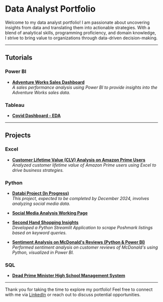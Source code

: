# Data Analyst Portfolio

Welcome to my data analyst portfolio! I am passionate about uncovering insights from data and translating them into actionable strategies. With a blend of analytical skills, programming proficiency, and domain knowledge, I strive to bring value to organizations through data-driven decision-making.

---
## Tutorials
### Power BI
- **[Adventure Works Sales Dashboard](https://github.com/daniellaakpoguma/Data-Analsyt-Portfolio/tree/main/Adventure%20Works%20Sales%20Dashboard)**  
  _A sales performance analysis using Power BI to provide insights into the Adventure Works sales data._
### Tableau 
- **[Covid Dashboard - EDA](https://github.com/daniellaakpoguma/Data-Analsyt-Portfolio/tree/main/EDA%20on%20Covid%20Data)**
----

## Projects
### Excel
- **[Customer Lifetime Value (CLV) Analysis on Amazon Prime Users](https://github.com/daniellaakpoguma/Data-Analsyt-Portfolio/tree/main/CLV%20Analysis%20On%20Amazon%20Prime%20Users)**  
  _Analyzed customer lifetime value of Amazon Prime users using Excel to drive business strategies._

### Python
- **[Databi Project (In Progress)](https://databi.io/)**  
  _This project, expected to be completed by December 2024, involves analyzing social media data._  

- **[Social Media Analysis Working Page](http://104.218.51.209:8011/Yelp_Dashboard)**  

- **[Second Hand Shopping Insights](https://github.com/daniellaakpoguma/Data-Analsyt-Portfolio/tree/main/Second%20Hand%20Shopping%20Insights)**  
  _Developed a Python Streamlit Application to scrape Poshmark listings based on keyword queries._  

- **[Sentiment Analysis on McDonald's Reviews (Python & Power BI)](https://github.com/daniellaakpoguma/Data-Analsyt-Portfolio/tree/main/McDonald's%20Review%20Analysis)**  
  _Performed sentiment analysis on customer reviews of McDonald's using Python, visualized in Power BI._  

### SQL
- **[Dead Prime Minister High School Management System](https://github.com/daniellaakpoguma/Data-Analsyt-Portfolio/tree/main/Dead%20Prime%20Minister%20High%20School)**

---

Thank you for taking the time to explore my portfolio! Feel free to connect with me via [LinkedIn](https://www.linkedin.com/in/daniella-akpoguma-943b69238/) or reach out to discuss potential opportunities.
